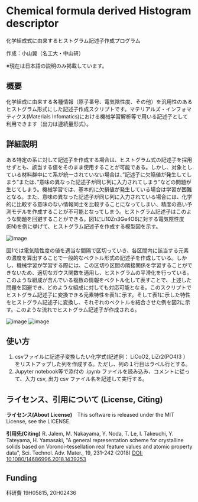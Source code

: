 # Chemical formula derived Histogram descriptor

化学組成式に由来するヒストグラム記述子作成プログラム

作成：小山翼（名工大・中山研）

※現在は日本語の説明のみ掲載しています。

## 概要
化学組成に由来する各種情報（原子番号、電気陰性度、その他）を汎用性のあるヒストグラム形式にした記述子作成スクリプトです。マテリアルズ・インフォマティクス(Materials Infomatics)における機械学習解析等で用いる記述子として利用できます（出力は連続量形式）。

## 詳細説明
ある特定の系に対して記述子を作成する場合は、ヒストグラム式の記述子を採用せずとも、該当する値をそのまま使用することが可能である。しかし、対象としている材料群中にて系が統一されていない場合は、”記述子に欠陥値が発生してしまう”または、”意味の異なった記述子が同じ列に入力されてしまう”などの問題が生じてしまう。機械学習では、基本的に欠損値が発生している場合は学習が困難となる。また、意味の異なった記述子が同じ列に入力されている場合には、化学的に比較する意味のない情報同士を比較することになってしまい、精度の高い予測モデルを作成することが不可能となってしまう。ヒストグラム記述子はこのような問題を回避することができる。図1にLi10Zn3Ge4O6に対する電気陰性度(EN)を例に挙げて、ヒストグラム記述子を作成する模型図を示す。

![image](https://user-images.githubusercontent.com/106161035/179660726-05805eea-46f3-407f-8a4c-46d5e0ec1325.png)

図1では電気陰性度の値を適当な間隔で区切っていき、各区間内に該当する元素の濃度を算出することで一般的なベクトル形式の記述子を作成している。しかし、機械学習が学習する際には、この区切り区間の隣接関係を学習することができないため、適切なガウス関数を適用し、ヒストグラムの平滑化を行っている。このような組成が含んでいる複数の情報をベクトル化して表すことで、上述した問題を回避でき、どのような組成に対しても対応可能となる。このスクリプトでヒストグラム記述子に変換できる元素特性を表1に示す。そして表1に示した特性をヒストグラム記述子に変換し、それぞれのベクトルを結合させた例を図2に示す。このような流れでヒストグラム記述子が作成される。

![image](https://user-images.githubusercontent.com/106161035/179660789-8307643e-cf73-4128-ab5a-0916b501c481.png)
![image](https://user-images.githubusercontent.com/106161035/179660851-be54716f-4e81-47e1-a336-797c11b5581d.png)


## 使い方
1. csvファイルに記述子変換したい化学式(記述例： LiCoO2, LiZr2(PO4)3 ）をリストアップした列を作成する。ただし、列の１行目はラベル行とする。
2. Jupyter notebook等で添付の .ipynb ファイルを読み込み、コメントに従って、入力 csv, 出力 csv ファイル名を記述して実行する。


## ライセンス、引用について (License, Citing)
**ライセンス(About License)**　This software is released under the MIT License, see the LICENSE.

**引用先(Citing)**  R. Jalem, M. Nakayama, Y. Noda, T. Le, I. Takeuchi, Y. Tateyama, H. Yamasaki, "A general representation scheme for crystalline solids based on Voronoi-tessellation real feature values and atomic property data", Sci. Technol. Adv. Mater., 19, 231-242 (2018) [DOI: 10.1080/14686996.2018.1439253](https://doi.org/10.1080/14686996.2018.1439253)

## Funding
科研費  19H05815, 20H02436
